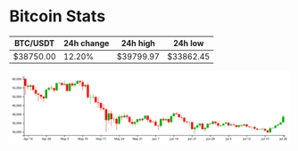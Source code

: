 # Bitcoin Stats

BTC/USDT|24h change|24h high|24h low|
|---|---|---|---|
|$38750.00|12.20%|$39799.97|$33862.45|

<img src="./chart.svg">
